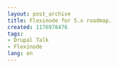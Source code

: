 ```yaml
---
layout: post_archive
title: Flexinode for 5.x roadmap.
created: 1176978476
tags:
- Drupal Talk
- Flexinode
lang: en
---
```


